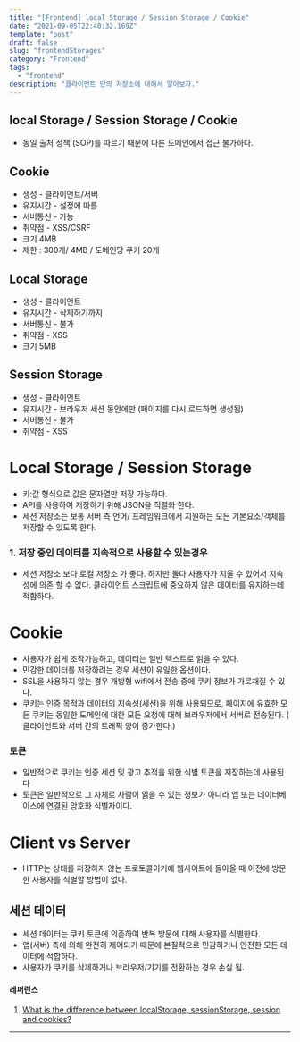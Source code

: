 ```yaml
---
title: "[Frontend] local Storage / Session Storage / Cookie"
date: "2021-09-05T22:40:32.169Z"
template: "post"
draft: false
slug: "frontendStorages"
category: "Frontend"
tags:
  - "frontend"
description: "클라이언트 단의 저장소에 대해서 알아보자."
---
```


## local Storage / Session Storage / Cookie

- 동일 출처 정책 (SOP)를 따르기 때문에 다른 도메인에서 접근 불가하다.

## Cookie

- 생성 - 클라이언트/서버
- 유지시간 - 설정에 따름
- 서버통신 - 가능
- 취약점 - XSS/CSRF
- 크기 4MB
- 제한 : 300개/ 4MB / 도메인당 쿠키 20개

## Local Storage

- 생성 - 클라이언트
- 유지시간 - 삭제하기까지
- 서버통신 - 불가
- 취약점 - XSS
- 크기 5MB

## Session Storage

- 생성 - 클라이언트
- 유지시간 - 브라우저 세션 동안에만 (페이지를 다시 로드하면 생성됨)
- 서버통신 - 불가
- 취약점 - XSS

# Local Storage / Session Storage

- 키:값 형식으로 값은 문자열만 저장 가능하다.
- API를 사용하여 저장하기 위해 JSON을 직렬화 한다.
- 세션 저장소는 보통 서버 측 언어/ 프레임워크에서 지원하는 모든 기본요소/객체를 저장할 수 있도록 한다.

### 1. 저장 중인 데이터를 지속적으로 사용할 수 있는경우

- 세션 저장소 보다 로컬 저장소 가 좋다. 하지만 둘다 사용자가 지울 수 있어서 지속성에 의존 할 수 없다. 클라이언트 스크립트에 중요하지 않은 데이터를 유지하는데 적합하다.

# Cookie

- 사용자가 쉽게 조작가능하고, 데이터는 일반 텍스트로 읽을 수 있다.
- 민감한 데이터를 저장하려는 경우 세션이 유일한 옵션이다.
- SSL을 사용하지 않는 경우 개방형 wifi에서 전송 중에 쿠키 정보가 가로채질 수 있다.
- 쿠키는 인증 목적과 데이터의 지속성(세션)을 위해 사용되므로, 페이지에 유효한 모든 쿠키는 동일한 도메인에 대한 모든 요청에 대해 브라우저에서 서버로 전송된다. ( 클라이언트와 서버 간의 트래픽 양이 증가한다.)

### 토큰

- 일반적으로 쿠키는 인증 세션 및 광고 추적을 위한 식별 토큰을 저장하는데 사용된다
- 토큰은 일반적으로 그 자체로 사람이 읽을 수 있는 정보가 아니라 앱 또는 데이터베이스에 연결된 암호화 식별자이다.

# Client vs Server

- HTTP는 상태를 저장하지 않는 프로토콜이기에 웹사이트에 돌아올 때 이전에 방문한 사용자를 식별할 방법이 없다.

## 세션 데이터

- 세션 데이터는 쿠키 토큰에 의존하여 반복 방문에 대해 사용자를 식별한다.
- 앱(서버) 측에 의해 완전히 제어되기 때문에 본질적으로 민감하거나 안전한 모든 데이터에 적합하다.
- 사용자가 쿠키를 삭제하거나 브라우저/기기를 전환하는 경우 손실 됨.

#### 레퍼런스

1. [What is the difference between localStorage, sessionStorage, session and cookies?](https://stackoverflow.com/questions/19867599/what-is-the-difference-between-localstorage-sessionstorage-session-and-cookies)

---
